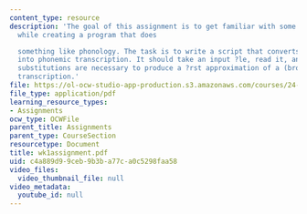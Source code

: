 ```yaml
---
content_type: resource
description: 'The goal of this assignment is to get familiar with some Perl syntax,
  while creating a program that does

  something like phonology. The task is to write a script that converts Italian orthography
  into phonemic transcription. It should take an input ?le, read it, and perform whatever
  substitutions are necessary to produce a ?rst approximation of a (broad) phonemic
  transcription.'
file: https://ol-ocw-studio-app-production.s3.amazonaws.com/courses/24-964-topics-in-phonology-fall-2004/c4a889d99ceb9b3ba77ca0c5298faa58_wk1assignment.pdf
file_type: application/pdf
learning_resource_types:
- Assignments
ocw_type: OCWFile
parent_title: Assignments
parent_type: CourseSection
resourcetype: Document
title: wk1assignment.pdf
uid: c4a889d9-9ceb-9b3b-a77c-a0c5298faa58
video_files:
  video_thumbnail_file: null
video_metadata:
  youtube_id: null
---
```

